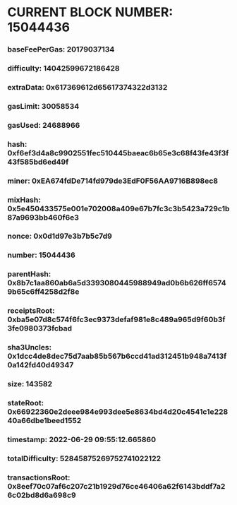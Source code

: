 # CURRENT BLOCK NUMBER: 15044436

### baseFeePerGas: 20179037134
### difficulty: 14042599672186428
### extraData: 0x617369612d65617374322d3132
### gasLimit: 30058534
### gasUsed: 24688966
### hash: 0xf6ef3d4a8c9902551fec510445baeac6b65e3c68f43fe43f3f43f585bd6ed49f
### miner: 0xEA674fdDe714fd979de3EdF0F56AA9716B898ec8
### mixHash: 0x5e450433575e001e702008a409e67b7fc3c3b5423a729c1b87a9693bb460f6e3
### nonce: 0x0d1d97e3b7b5c7d9
### number: 15044436
### parentHash: 0x8b7c1aa860ab6a5d3393080445988949ad0b6b626ff65749b65c6ff4258d2f8e
### receiptsRoot: 0xba5e07d8c574f6fc3ec9373defaf981e8c489a965d9f60b3f3fe0980373fcbad
### sha3Uncles: 0x1dcc4de8dec75d7aab85b567b6ccd41ad312451b948a7413f0a142fd40d49347
### size: 143582
### stateRoot: 0x66922360e2deee984e993dee5e8634bd4d20c4541c1e22840a66dbe1beed1552
### timestamp: 2022-06-29 09:55:12.665860
### totalDifficulty: 52845875269752741022122
### transactionsRoot: 0x8eef70c07af6c207c21b1929d76ce46406a62f6143bddf7a26c02bd8d6a698c9
